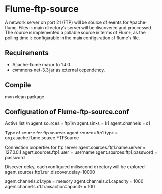 Flume-ftp-source
================
A network server on port 21 (FTP) will be source of events for Apache-flume. Files in main directory's server will be discovered and proccessed. The source is implemented a pollable source in terms of Flume, as the polling time is configurable in the main configuration of flume's file.

Requirements
------------
- Apache-flume mayor to 1.4.0.
- commons-net-3.3.jar as external dependency.

Compile
-------
mvn clean package

Configuration of Flume-ftp-source.conf
--------------------------------------
Active list \n
agent.sources = ftp1\n
agent.sinks = k1
agent.channels = c1 

Type of source for ftp sources
agent.sources.ftp1.type = org.apache.flume.source.FTPSource

Connection properties for ftp server
agent.sources.ftp1.name.server = 127.0.0.1
agent.sources.ftp1.user = username
agent.sources.ftp1.password = password

Discover delay, each configured milisecond directory will be explored
agent.sources.ftp1.run.discover.delay=10000

agent.channels.c1.type = memory
agent.channels.c1.capacity = 1000
agent.channels.c1.transactionCapacity = 100
